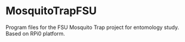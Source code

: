 # MosquitoTrapFSU
Program files for the FSU Mosquito Trap project for entomology study. Based on RPi0 platform.
